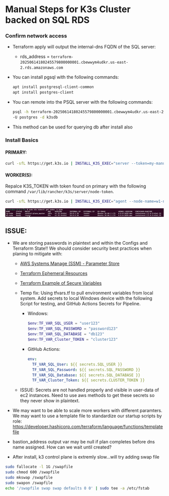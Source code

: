 # Manual Steps for K3s Cluster backed on SQL RDS

### Confirm network access

+ Terraform apply will output the internal-dns FQDN of the SQL server:
  + rds_address = `terraform-20250614180245579800000001.cbewwym4udkr.us-east-2.rds.amazonaws.com`
+ You can install pgsql with the following commands:

    ```bash
    apt install postgresql-client-common
    apt install postgres-client
    ```

+ You can remote into the PSQL server with the following commands:

    ```bash
    psql -h terraform-20250614180245579800000001.cbewwym4udkr.us-east-2.rds.amazonaws.com /
    -U postgres -d k3sdb
    ```

+ This method can be used for querying db after install also

### Install Basics

#### PRIMARY:

```bash
curl -sfL https://get.k3s.io | INSTALL_K3S_EXEC="server --token=my-manual-token-123 --node-name=cp-node --datastore-endpoint='postgres://postgres:changeme123@terraform-20250614180245579800000001.cbewwym4udkr.us-east-2.rds.amazonaws.com:5432/k3sdb'" sh -

```


#### WORKER(S):

Repalce K3S_TOKEN with token found on primary with the following command `/var/lib/rancher/k3s/server/node-token`.

```bash
curl -sfL https://get.k3s.io | INSTALL_K3S_EXEC="agent --node-name=w1-node" K3S_URL="https://10.0.2.10:6443" K3S_TOKEN="my-manual-token-123" sh -
```

![k3s-cluster](./.visual_assets/k3s-cluster.png)

## ISSUE:

+ We are storing passwords in plaintext and within the Configs and Terraform State!! We should consider security best practices when planing to mitigate with:
  + [AWS Systems Manage (SSM) - Parameter Store](https://docs.aws.amazon.com/systems-manager/latest/userguide/systems-manager-parameter-store.html)
  + [Terraform Ephemeral Resources](https://developer.hashicorp.com/terraform/language/resources/ephemeral)
  + [Terraform Example of Secure Variables](https://developer.hashicorp.com/terraform/tutorials/configuration-language/sensitive-variables)

  + Temp fix: Using tfvars.tf to pull environment variables from local system. Add secrets to local Windows device with the following Script for testing, and GitHub Actions Secrets for Pipeline.
    + Windows:

      ```powershell
      $env:TF_VAR_SQL_USER = "user123"
      $env:TF_VAR_SQL_PASSWORD = "password123"
      $env:TF_VAR_SQL_DATABASE = "db123"
      $env:TF_VAR_Cluster_TOKEN = "cluster123"
      ```

    + GitHub Actions:

      ```yaml
      env:
        TF_VAR_SQL_User: ${{ secrets.SQL_USER }}
        TF_VAR_SQL_Password: ${{ secrets.SQL_PASSWORD }}
        TF_VAR_SQL_Database: ${{ secrets.SQL_DATABASE }}
        TF_VAR_Cluster_Token: ${{ secrets.CLUSTER_TOKEN }}
      ```

  + ISSUE: Secrets are not handled properly and visible in user-data of ec2 instances. Need to use aws methods to get these secrets so they never show in plaintext.

+ We may want to be able to scale more workers with different paramters. We may want to use a template file to standardize our startup scripts by role: https://developer.hashicorp.com/terraform/language/functions/templatefile
+ bastion_address output var may be null if plan completes before dns name assigned. How can we wait until created?
+ After install, k3 control plane is extremly slow...will try adding swap file

```bash
sudo fallocate -l 1G /swapfile
sudo chmod 600 /swapfile
sudo mkswap /swapfile
sudo swapon /swapfile
echo '/swapfile swap swap defaults 0 0' | sudo tee -a /etc/fstab
```
